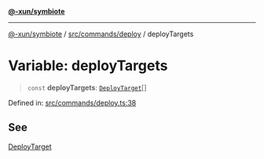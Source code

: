[**@-xun/symbiote**](../../../../README.md)

***

[@-xun/symbiote](../../../../README.md) / [src/commands/deploy](../README.md) / deployTargets

# Variable: deployTargets

> `const` **deployTargets**: [`DeployTarget`](../enumerations/DeployTarget.md)[]

Defined in: [src/commands/deploy.ts:38](https://github.com/Xunnamius/symbiote/blob/16e65ca9568c2c290d9cbc170fcee40ca3a63520/src/commands/deploy.ts#L38)

## See

[DeployTarget](../enumerations/DeployTarget.md)
